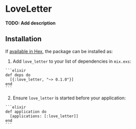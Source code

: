 # LoveLetter

**TODO: Add description**

## Installation

If [available in Hex](https://hex.pm/docs/publish), the package can be installed as:

  1. Add `love_letter` to your list of dependencies in `mix.exs`:

    ```elixir
    def deps do
      [{:love_letter, "~> 0.1.0"}]
    end
    ```

  2. Ensure `love_letter` is started before your application:

    ```elixir
    def application do
      [applications: [:love_letter]]
    end
    ```

